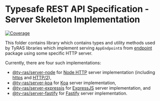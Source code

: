 # Typesafe REST API Specification - Server Skeleton Implementation

[![Coverage](https://codecov.io/gh/ty-ras/server/branch/main/graph/badge.svg?flag=server)](https://codecov.io/gh/ty-ras/server)

This folder contains library which contains types and utility methods used by TyRAS libraries which implement serving `AppEndpoint`s from [endpoint](../endpoint) package using some specific HTTP server.

Currently, there are four such implementations:
- [@ty-ras/server-node](https://github.com/ty-ras/server-node) for [Node HTTP](https://nodejs.org/api/http.html) server implementation (including [https](https://nodejs.org/api/https.html) and [HTTP/2](https://nodejs.org/api/http2.html)),
- [@ty-ras/server-koa](https://github.com/ty-ras/server-koa) for [Koa](https://koajs.com) server implementation,
- [@ty-ras/server-expressjs](https://github.com/ty-ras/server-expressjs) for [ExpressJS](https://expressjs.com) server implementation, and
- [@ty-ras/server-fastify](https://github.com/ty-ras/server-fastify) for [Fastify](https://www.fastify.io) server implementation.
